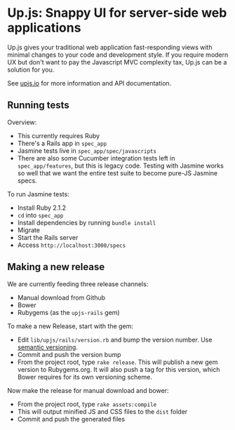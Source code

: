 # Up.js: Snappy UI for server-side web applications

Up.js gives your traditional web application fast-responding views with minimal changes to your code and development style. If you require modern UX but don't want to pay the Javascript MVC complexity tax, Up.js can be a solution for you.

See [upjs.io](http://upjs.io) for more information and API documentation.


## Running tests

Overview:

- This currently requires Ruby
- There's a Rails app in `spec_app`
- Jasmine tests live in `spec_app/spec/javascripts`
- There are also some Cucumber integration tests left in `spec_app/features`, but this is legacy code.
  Testing with Jasmine works so well that we want the entire test suite to become pure-JS Jasmine specs.
 
To run Jasmine tests:
 
- Install Ruby 2.1.2
- `cd` into `spec_app`
- Install dependencies by running `bundle install`
- Migrate
- Start the Rails server
- Access `http://localhost:3000/specs`


## Making a new release

We are currently feeding three release channels:

- Manual download from Github
- Bower
- Rubygems (as the `upjs-rails` gem)

To make a new Release, start with the gem:

- Edit `lib/upjs/rails/version.rb` and bump the version number. Use [semantic versioning](http://semver.org/).
- Commit and push the version bump
- From the project root, type `rake release`. This will publish a new gem version to Rubygems.org.
  It will also push a tag for this version, which Bower requires for its own versioning scheme.
  
Now make the release for manual download and bower:

- From the project root, type `rake assets:compile`
- This will output minified JS and CSS files to the `dist` folder
- Commit and push the generated files
